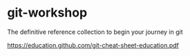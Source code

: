# git-workshop
The definitive reference collection to begin your journey in git


https://education.github.com/git-cheat-sheet-education.pdf

